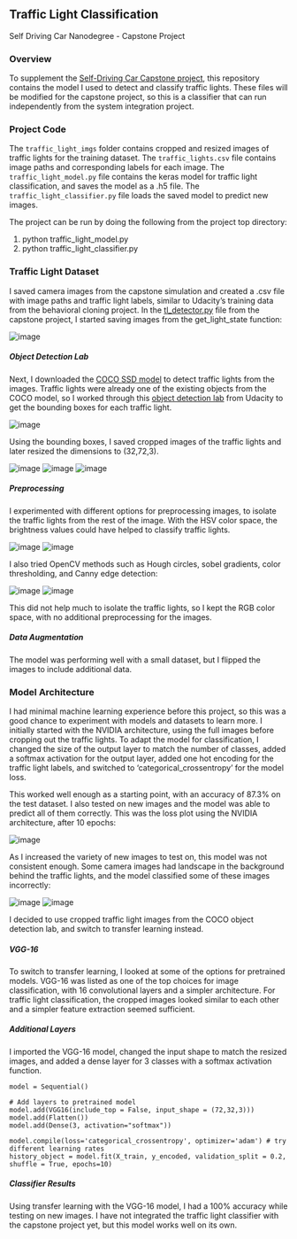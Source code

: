 ## Traffic Light Classification
Self Driving Car Nanodegree - Capstone Project

### Overview

To supplement the [Self-Driving Car Capstone project](https://github.com/saulakh/self-driving-car-capstone), this repository contains the model I used to detect and classify traffic lights. These files will be modified for the capstone project, so this is a classifier that can run independently from the system integration project.

### Project Code

The `traffic_light_imgs` folder contains cropped and resized images of traffic lights for the training dataset. The `traffic_lights.csv` file contains image paths and corresponding labels for each image. The `traffic_light_model.py` file contains the keras model for traffic light classification, and saves the model as a .h5 file. The `traffic_light_classifier.py` file loads the saved model to predict new images.

The project can be run by doing the following from the project top directory:

1. python traffic_light_model.py
2. python traffic_light_classifier.py

### Traffic Light Dataset

I saved camera images from the capstone simulation and created a .csv file with image paths and traffic light labels, similar to Udacity’s training data from the behavioral cloning project. In the [tl_detector.py](https://github.com/saulakh/self-driving-car-capstone/blob/main/ros/src/tl_detector/tl_detector.py) file from the capstone project, I started saving images from the get_light_state function:

![image](https://user-images.githubusercontent.com/74683142/130552680-90c21a1d-b668-4a0f-a19e-bf2af1f993fd.png)

##### Object Detection Lab

Next, I downloaded the [COCO SSD model](http://download.tensorflow.org/models/object_detection/ssd_mobilenet_v1_coco_11_06_2017.tar.gz)  to detect traffic lights from the images. Traffic lights were already one of the existing objects from the COCO model, so I worked through this [object detection lab](https://github.com/udacity/CarND-Object-Detection-Lab) from Udacity to get the bounding boxes for each traffic light.

![image](https://user-images.githubusercontent.com/74683142/130553105-64375e61-d499-407d-9f66-1dc40a6dc980.png)

Using the bounding boxes, I saved cropped images of the traffic lights and later resized the dimensions to (32,72,3).

![image](https://user-images.githubusercontent.com/74683142/130553487-19a89e4a-11d6-49e8-8596-dcf38179c730.png) ![image](https://user-images.githubusercontent.com/74683142/130553506-e9c08767-9c45-48ba-b839-d19f87470d0c.png) ![image](https://user-images.githubusercontent.com/74683142/130553522-3b800513-7109-4ecf-bb0b-b445e1123272.png)

##### Preprocessing

I experimented with different options for preprocessing images, to isolate the traffic lights from the rest of the image. With the HSV color space, the brightness values could have helped to classify traffic lights.

![image](https://user-images.githubusercontent.com/74683142/130553369-394d06e3-2de0-4bc1-b1fa-9f67991d8b4c.png) ![image](https://user-images.githubusercontent.com/74683142/130553387-b73ea36a-3579-40c3-9cde-f387b7f9ffdf.png)

I also tried OpenCV methods such as Hough circles, sobel gradients, color thresholding, and Canny edge detection:

![image](https://user-images.githubusercontent.com/74683142/130554198-a8dbc45e-df1d-49dc-9eca-97594de2427a.png) ![image](https://user-images.githubusercontent.com/74683142/130554214-20ada3c4-9288-47f8-acff-6ade031db2eb.png)

This did not help much to isolate the traffic lights, so I kept the RGB color space, with no additional preprocessing for the images.

##### Data Augmentation

The model was performing well with a small dataset, but I flipped the images to include additional data.

### Model Architecture

I had minimal machine learning experience before this project, so this was a good chance to experiment with models and datasets to learn more. I initially started with the NVIDIA architecture, using the full images before cropping out the traffic lights. To adapt the model for classification, I changed the size of the output layer to match the number of classes, added a softmax activation for the output layer, added one hot encoding for the traffic light labels, and switched to ‘categorical_crossentropy’ for the model loss.

This worked well enough as a starting point, with an accuracy of 87.3% on the test dataset. I also tested on new images and the model was able to predict all of them correctly. This was the loss plot using the NVIDIA architecture, after 10 epochs:

![image](https://user-images.githubusercontent.com/74683142/130557672-19f463b1-0a9d-455d-b599-973b930af817.png)

As I increased the variety of new images to test on, this model was not consistent enough. Some camera images had landscape in the background behind the traffic lights, and the model classified some of these images incorrectly:

![image](https://user-images.githubusercontent.com/74683142/130557494-6381e273-f5ca-4e66-926f-ee69f5319f9a.png) ![image](https://user-images.githubusercontent.com/74683142/130557512-ae3d93ec-5dac-4ff4-bd51-9707813fd24a.png)

I decided to use cropped traffic light images from the COCO object detection lab, and switch to transfer learning instead.

##### VGG-16

To switch to transfer learning, I looked at some of the options for pretrained models. VGG-16 was listed as one of the top choices for image classification, with 16 convolutional layers and a simpler architecture. For traffic light classification, the cropped images looked similar to each other and a simpler feature extraction seemed sufficient.

##### Additional Layers

I imported the VGG-16 model, changed the input shape to match the resized images, and added a dense layer for 3 classes with a softmax activation function.

```
model = Sequential()

# Add layers to pretrained model
model.add(VGG16(include_top = False, input_shape = (72,32,3)))
model.add(Flatten())
model.add(Dense(3, activation="softmax"))

model.compile(loss='categorical_crossentropy', optimizer='adam') # try different learning rates
history_object = model.fit(X_train, y_encoded, validation_split = 0.2, shuffle = True, epochs=10)
```

##### Classifier Results

Using transfer learning with the VGG-16 model, I had a 100% accuracy while testing on new images. I have not integrated the traffic light classifier with the capstone project yet, but this model works well on its own.

